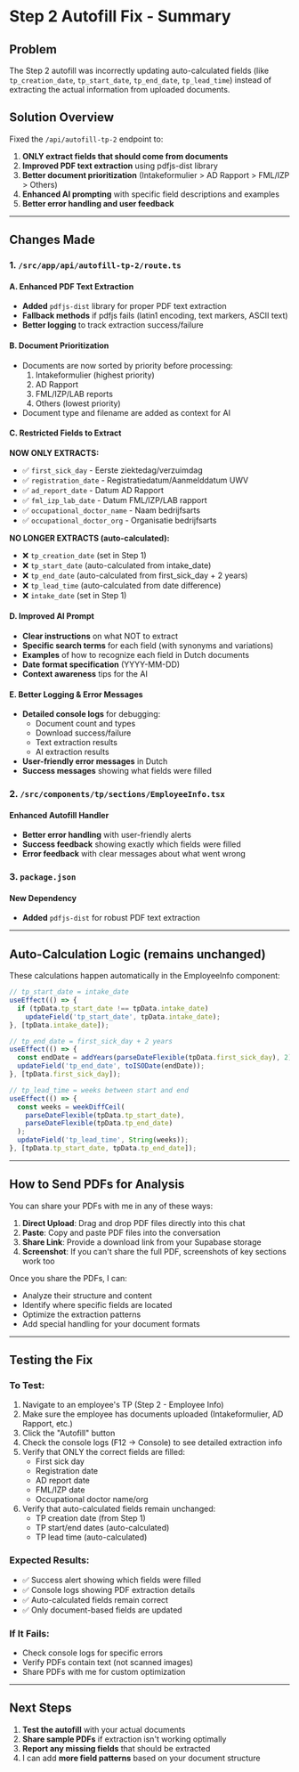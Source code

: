 # Step 2 Autofill Fix - Summary

## Problem
The Step 2 autofill was incorrectly updating auto-calculated fields (like `tp_creation_date`, `tp_start_date`, `tp_end_date`, `tp_lead_time`) instead of extracting the actual information from uploaded documents.

## Solution Overview
Fixed the `/api/autofill-tp-2` endpoint to:
1. **ONLY extract fields that should come from documents**
2. **Improved PDF text extraction** using pdfjs-dist library
3. **Better document prioritization** (Intakeformulier > AD Rapport > FML/IZP > Others)
4. **Enhanced AI prompting** with specific field descriptions and examples
5. **Better error handling and user feedback**

---

## Changes Made

### 1. `/src/app/api/autofill-tp-2/route.ts`

#### A. Enhanced PDF Text Extraction
- **Added** `pdfjs-dist` library for proper PDF text extraction
- **Fallback methods** if pdfjs fails (latin1 encoding, text markers, ASCII text)
- **Better logging** to track extraction success/failure

#### B. Document Prioritization
- Documents are now sorted by priority before processing:
  1. Intakeformulier (highest priority)
  2. AD Rapport
  3. FML/IZP/LAB reports
  4. Others (lowest priority)
- Document type and filename are added as context for AI

#### C. Restricted Fields to Extract
**NOW ONLY EXTRACTS:**
- ✅ `first_sick_day` - Eerste ziektedag/verzuimdag
- ✅ `registration_date` - Registratiedatum/Aanmelddatum UWV
- ✅ `ad_report_date` - Datum AD Rapport
- ✅ `fml_izp_lab_date` - Datum FML/IZP/LAB rapport
- ✅ `occupational_doctor_name` - Naam bedrijfsarts
- ✅ `occupational_doctor_org` - Organisatie bedrijfsarts

**NO LONGER EXTRACTS (auto-calculated):**
- ❌ `tp_creation_date` (set in Step 1)
- ❌ `tp_start_date` (auto-calculated from intake_date)
- ❌ `tp_end_date` (auto-calculated from first_sick_day + 2 years)
- ❌ `tp_lead_time` (auto-calculated from date difference)
- ❌ `intake_date` (set in Step 1)

#### D. Improved AI Prompt
- **Clear instructions** on what NOT to extract
- **Specific search terms** for each field (with synonyms and variations)
- **Examples** of how to recognize each field in Dutch documents
- **Date format specification** (YYYY-MM-DD)
- **Context awareness** tips for the AI

#### E. Better Logging & Error Messages
- **Detailed console logs** for debugging:
  - Document count and types
  - Download success/failure
  - Text extraction results
  - AI extraction results
- **User-friendly error messages** in Dutch
- **Success messages** showing what fields were filled

### 2. `/src/components/tp/sections/EmployeeInfo.tsx`

#### Enhanced Autofill Handler
- **Better error handling** with user-friendly alerts
- **Success feedback** showing exactly which fields were filled
- **Error feedback** with clear messages about what went wrong

### 3. `package.json`

#### New Dependency
- **Added** `pdfjs-dist` for robust PDF text extraction

---

## Auto-Calculation Logic (remains unchanged)

These calculations happen automatically in the EmployeeInfo component:

```typescript
// tp_start_date = intake_date
useEffect(() => {
  if (tpData.tp_start_date !== tpData.intake_date) 
    updateField('tp_start_date', tpData.intake_date);
}, [tpData.intake_date]);

// tp_end_date = first_sick_day + 2 years
useEffect(() => {
  const endDate = addYears(parseDateFlexible(tpData.first_sick_day), 2);
  updateField('tp_end_date', toISODate(endDate));
}, [tpData.first_sick_day]);

// tp_lead_time = weeks between start and end
useEffect(() => {
  const weeks = weekDiffCeil(
    parseDateFlexible(tpData.tp_start_date),
    parseDateFlexible(tpData.tp_end_date)
  );
  updateField('tp_lead_time', String(weeks));
}, [tpData.tp_start_date, tpData.tp_end_date]);
```

---

## How to Send PDFs for Analysis

You can share your PDFs with me in any of these ways:

1. **Direct Upload**: Drag and drop PDF files directly into this chat
2. **Paste**: Copy and paste PDF files into the conversation
3. **Share Link**: Provide a download link from your Supabase storage
4. **Screenshot**: If you can't share the full PDF, screenshots of key sections work too

Once you share the PDFs, I can:
- Analyze their structure and content
- Identify where specific fields are located
- Optimize the extraction patterns
- Add special handling for your document formats

---

## Testing the Fix

### To Test:
1. Navigate to an employee's TP (Step 2 - Employee Info)
2. Make sure the employee has documents uploaded (Intakeformulier, AD Rapport, etc.)
3. Click the "Autofill" button
4. Check the console logs (F12 → Console) to see detailed extraction info
5. Verify that ONLY the correct fields are filled:
   - First sick day
   - Registration date
   - AD report date
   - FML/IZP date
   - Occupational doctor name/org
6. Verify that auto-calculated fields remain unchanged:
   - TP creation date (from Step 1)
   - TP start/end dates (auto-calculated)
   - TP lead time (auto-calculated)

### Expected Results:
- ✅ Success alert showing which fields were filled
- ✅ Console logs showing PDF extraction details
- ✅ Auto-calculated fields remain correct
- ✅ Only document-based fields are updated

### If It Fails:
- Check console logs for specific errors
- Verify PDFs contain text (not scanned images)
- Share PDFs with me for custom optimization

---

## Next Steps

1. **Test the autofill** with your actual documents
2. **Share sample PDFs** if extraction isn't working optimally
3. **Report any missing fields** that should be extracted
4. I can add **more field patterns** based on your document structure

